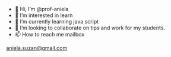 - 👋 Hi, I’m @prof-aniela
- 👀 I’m interested in learn
- 🌱 I’m currently learning java script
- 💞️ I’m looking to collaborate on tips and work for my students.
- 📫 How to reach me mailbox 

<!---
prof-aniela/prof-aniela is a ✨ special ✨ repository because its `README.md` (this file) appears on your GitHub profile.
You can click the Preview link to take a look at your changes.
--->

aniela.suzan@gmail.com

